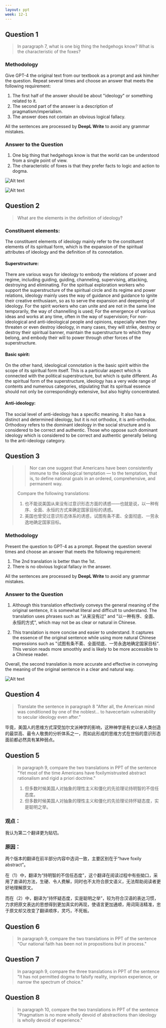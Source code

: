 ```yaml
---
layout: ppt
week: 12-1
---
```


## Question 1 <badge text="周康" />

> ln paragraph 7, what is one big thing the hedgehogs know? What is the characteristic of the foxes?

### Methodology

Give GPT-4 the original text from our textbook as a prompt and ask him/her the question. Repeat several times and choose an answer that meets the following requirement:

1. The first half of the answer should be about "ideology" or something related to it.
2. The second part of the answer is a description of pragmatism/imperialism.
3. The answer does not contain an obvious logical fallacy.

All the sentences are processed by **DeepL Write** to avoid any grammar mistakes.

### Answer to the Question

1. One big thing that hedgehogs know is that the world can be understood from a single point of view.
2. The characteristic of foxes is that they prefer facts to logic and action to dogma.

![Alt text](./p1.png)

![Alt text](./p2.png)

## Question 2 <badge text="金贞贤" />

> What are the elements in the definition of ideology?

### Constituent elements:

The constituent elements of ideology mainly refer to the constituent elements of its spiritual form, which is the expansion of the spiritual attributes of ideology and the definition of its connotation.

#### Superstructure:

There are various ways for ideology to embody the relations of power and regime, including guiding, guiding, channeling, supervising, attacking, destroying and eliminating. For the spiritual exploration workers who support the superstructure of the spiritual circle and its regime and power relations, ideology mainly uses the way of guidance and guidance to ignite their creative enthusiasm, so as to serve the expansion and deepening of ideology. For the spirit workers who can unite and are not in the same line temporarily, the way of channelling is used; For the emergence of various ideas and works at any time, often in the way of supervision; For non-ideological and anti-ideological people and opinions, especially when they threaten or even destroy ideology, in many cases, they will strike, destroy or destroy their spiritual banner, maintain the superstructure to which they belong, and embody their will to power through other forces of the superstructure.

#### Basic spirit:

On the other hand, ideological connotation is the basic spirit within the scope of its spiritual form itself. This is a particular aspect which is connected with the political superstructure, but which is quite different. As the spiritual form of the superstructure, ideology has a very wide range of contents and numerous categories, stipulating that its spiritual essence should not only be correspondingly extensive, but also highly concentrated.

#### Anti-ideology:

The social level of anti-ideology has a specific meaning. It also has a distinct and determined ideology, but it is not orthodox, it is anti-orthodox. Orthodoxy refers to the dominant ideology in the social structure and is considered to be correct and authentic. Those who oppose such dominant ideology which is considered to be correct and authentic generally belong to the anti-ideology category.

## Question 3 <badge text="周康" />

> > Nor can one suggest that Americans have been consistently immune to the ideological temptation — to the temptation, that is, to define national goals in an ordered, comprehensive, and permanent way.
>
> Compare the following translations:
>
> 1. 也不能说美国从来没有过意识形态方面的诱惑——也就是说，以一种有序、全面、永恒的方式来确定国家目标的诱惑。
> 2. 美国也曾受过意识形态体系的诱惑，试图有条不紊、全面彻底、一劳永逸地确定国家目标。

### Methodology

Present the question to GPT-4 as a prompt. Repeat the question several times and choose an answer that meets the following requirement:

1. The 2nd translation is better than the 1st.
2. There is no obvious logical fallacy in the answer.

All the sentences are processed by **DeepL Write** to avoid any grammar mistakes.

### Answer to the Question

1. Although this translation effectively conveys the general meaning of the original sentence, it is somewhat literal and difficult to understand. The translation uses phrases such as "从来没有过" and "以一种有序、全面、永恒的方式", which may not be as clear or natural in Chinese.

2. This translation is more concise and easier to understand. It captures the essence of the original sentence while using more natural Chinese expressions such as "试图有条不紊、全面彻底、一劳永逸地确定国家目标". This version reads more smoothly and is likely to be more accessible to a Chinese reader.

Overall, the second translation is more accurate and effective in conveying the meaning of the original sentence in a clear and natural way.

![Alt text](./p3.png)

## Question 4 <badge text="金贞贤" />

> Translate the sentence in paragraph 8 "After all, the American mind was conditioned by one of the noblest... to havecertain vulnerability to secular ideology even after.”

毕竟，美国人的思维方式深受加尔文派神学的影响，这种神学是有史以来人类创造的最崇高、最令人敬畏的分析体系之一，而如此形成的思维方式在世俗的意识形态面前都必然具有某种弱点。

## Question 5 <badge text="金贞贤" />

> ln paragraph 9, compare the two translations in PPT of the sentence "Yet most of the time Americans have foxilymistrusted abstract rationalism and rigid a priori doctrine."
>
> 1. 但多数时候美国人对抽象的理性主义和僵化的先验理论持明智的不信任态度。
> 2. 但多数时候美国人对抽象的理性主义和僵化的先验理论持怀疑态度，实是聪明之举。

### 观点：

我认为第二个翻译更为贴切。

### 原因：

两个版本的翻译在前半部分内容中选词一致，主要区别在于“have foxily abstract”。

在（1）中，翻译为“持明智的不信任态度”，这个翻译在阅读过程中有些拗口，采用了直译的方法，生硬、令人费解，同时也不太符合原文语义，无法帮助阅读者更好地理解原文。

而在（2）中，翻译为“持怀疑态度，实是聪明之举”，较为符合汉语的表达习惯，力求把原文表达的思想得到更加真实的再现，使语言更加通顺，用词简洁精准，忠于原文却又改变了翻译顺序，灵巧，不死板。

## Question 6 <badge text="林佳成" />

> ln paragraph 9, compare the two translations in PPT of the sentence "Our national faith has been not in propositions but in process."

## Question 7 <badge text="林佳成" />

> ln paragraph 9, compare the three translations in PPT of the sentence "lt has not permitted dogma to falsify reality, imprison experience, or narrow the spectrum of choice."

## Question 8 <badge text="林佳成" />

> ln paragraph 10, compare the two translations in PPT of the sentence "Pragmatism is no more wholly devoid of abstractions than ideology is wholly devoid of experience."
